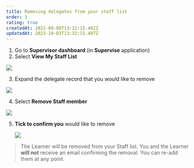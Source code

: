 ```yaml
---
title: Removing delegates from your staff list
order: 3
rating: true
createdAt: 2022-09-08T13:32:15.402Z
updatedAt: 2023-10-03T13:32:15.407Z
---
```

1. Go to **Supervisor dashboard** (in **Supervise** application) 
2. Select **View My Staff List**

![](/img/removing_1.png)

3. Expand the delegate record that you would like to remove

![](/img/removing_2.png)

4. Select **Remove Staff member**

![](/img/removing_3.png)

5. **Tick to confirm you** would like to remove

   ![](/img/removing_4.png)

> The Learner will be removed from your Staff list. You and the Learner **will not** receive an email confirming the removal. You can re-add them at any point.